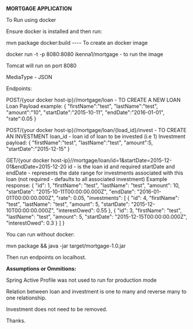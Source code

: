 **MORTGAGE APPLICATION**

To Run using docker

Ensure docker is installed and then run:

mvn package docker:build    ---- To create an docker image

docker run -t -p 8080:8080 ikenna1/mortgage - to run the image

Tomcat will run on port 8080

MediaType - JSON

Endpoints:

POST/{your docker host-ip}//mortgage/loan - TO CREATE A NEW LOAN
Loan Payload example:
{
"firstName":"test",
"lastName":"test",
"amount":"10",
"startDate":"2015-10-11",
"endDate":"2016-01-01",
"rate":0.05
}

POST/{your docker host-ip}//mortgage/loan/{load_id}/invest - TO CREATE AN INVESTMENT
loan_id - loan id of loan to be invested (i.e 1)
Investment payload:
{
"firstName":"test",
"lastName":"test",
"amount":5,
"startDate":"2015-12-15"
}

GET/{your docker host-ip}//mortgage/loan/id=1&startDate=2015-12-01&endDate=2015-12-20
id - is the loan id and required
startDate and endDate  - represents the date range for investments associated with this loan (not required - defaults to all associated investment)
Example response:
 {
   "id": 1,
   "firstName": "test",
   "lastName": "test",
   "amount": 10,
   "startDate": "2015-10-11T00:00:00.000Z",
   "endDate": "2016-01-01T00:00:00.000Z",
   "rate": 0.05,
   "investments": [
     {
       "id": 4,
       "firstName": "test",
       "lastName": "test",
       "amount": 5,
       "startDate": "2015-12-10T00:00:00.000Z",
       "interestOwed": 0.55
     },
     {
       "id": 3,
       "firstName": "test",
       "lastName": "test",
       "amount": 5,
       "startDate": "2015-12-15T00:00:00.000Z",
       "interestOwed": 0.3
     }
   ]
 }
 
 You can run without docker:
 
  mvn package && java -jar target/mortgage-1.0.jar
  
 Then run endpoints on localhost.
 
 **Assumptions or Ommitions:**
 
 Spring Active Profile was not used to run for production mode
 
 Relation between loan and investment is one to many and reverse many to one relationship.
 
 Investment does not need to be removed.
 
 Thanks.

